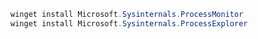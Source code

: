
```powershell
winget install Microsoft.Sysinternals.ProcessMonitor
winget install Microsoft.Sysinternals.ProcessExplorer
```
